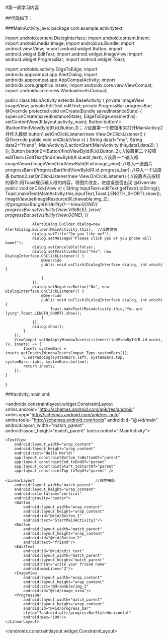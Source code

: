 #第一周学习内容

##代码如下：

###MainActivity.java:
package com.example.activitytext;

import android.content.DialogInterface;
import android.content.Intent;
import android.media.Image;
import android.os.Bundle;
import android.view.View;
import android.widget.Button;
import android.widget.EditText;
import android.widget.ImageView;
import android.widget.ProgressBar;
import android.widget.Toast;

import androidx.activity.EdgeToEdge;
import androidx.appcompat.app.AlertDialog;
import androidx.appcompat.app.AppCompatActivity;
import androidx.core.graphics.Insets;
import androidx.core.view.ViewCompat;
import androidx.core.view.WindowInsetsCompat;

public class MainActivity extends BaseActivity {
    private ImageView imageView;
    private EditText editText;
    private ProgressBar progressBar;
    @Override
    protected void onCreate(Bundle savedInstanceState) {
        super.onCreate(savedInstanceState);
        EdgeToEdge.enable(this);
        setContentView(R.layout.activity_main);
        Button button1=(Button)findViewById(R.id.Button_1)；			//设置第一个按钮用来打开MainActiviy2并传入数据
        button1.setOnClickListener(new View.OnClickListener() {
            @Override
            public void onClick(View v) {
              String data1="my";
              String data2="friend";
              MainActivity2.actionStart(MainActivity.this,data1,data2);
            }
        });
        Button button2=(Button)findViewById(R.id.Button_2);			//设置第二个按钮
        editText=(EditText)findViewById(R.id.edit_text);				//设置一个输入框
        imageView=(ImageView)findViewById(R.id.image_view);		//导入一张图片
        progressBar=(ProgressBar)findViewById(R.id.progress_bar);	//导入一个进度条
        button2.setOnClickListener(new View.OnClickListener() {		//设置点击按钮的事件:用Toast展示输入框的内容，将图片改变，进度条是否出现
            @Override
            public void onClick(View v) {
                String inputText=editText.getText().toString();
                Toast.makeText(MainActivity.this,inputText,Toast.LENGTH_SHORT).show();
                imageView.setImageResource(R.drawable.img_2);
                /*if(progressBar.getVisibility()==View.GONE){                        
                     progressBar.setVisibility(View.VISIBLE);
                }else{
                    progressBar.setVisibility(View.GONE);
                }*/

                AlertDialog.Builder dialog=new AlertDialog.Builder(MainActivity.this);	//设置弹窗
                dialog.setTitle("Do you like me?");
                dialog.setMessage("Please click yes or you phone will boom!");
                dialog.setCancelable(false);
                dialog.setPositiveButton("Yes", new DialogInterface.OnClickListener() {
                    @Override
                    public void onClick(DialogInterface dialog, int which) {

                    }
                });
                dialog.setNegativeButton("No", new DialogInterface.OnClickListener() {
                    @Override
                    public void onClick(DialogInterface dialog, int which) {
                        Toast.makeText(MainActivity.this,"You are lying",Toast.LENGTH_SHORT).show();
                    }
                });
                dialog.show();
            }
        });
        ViewCompat.setOnApplyWindowInsetsListener(findViewById(R.id.main), (v, insets) -> {
            Insets systemBars = insets.getInsets(WindowInsetsCompat.Type.systemBars());
            v.setPadding(systemBars.left, systemBars.top, systemBars.right, systemBars.bottom);
            return insets;
        });
    }
}

###activity_main.xml:
<?xml version="1.0" encoding="utf-8"?>
<androidx.constraintlayout.widget.ConstraintLayout xmlns:android="http://schemas.android.com/apk/res/android"
    xmlns:app="http://schemas.android.com/apk/res-auto"
    xmlns:tools="http://schemas.android.com/tools"
    android:id="@+id/main"
    android:layout_width="match_parent"
    android:layout_height="match_parent"
    tools:context=".MainActivity">

    <TextView
        android:layout_width="wrap_content"
        android:layout_height="wrap_content"
        android:text="Hello World!"
        app:layout_constraintBottom_toBottomOf="parent"
        app:layout_constraintEnd_toEndOf="parent"
        app:layout_constraintStart_toStartOf="parent"
        app:layout_constraintTop_toTopOf="parent" />

    <LinearLayout							//线性布局
        android:layout_width="match_parent"
        android:layout_height="wrap_content"
        android:orientation="vertical"
        android:gravity="center">
        <Button
            android:layout_width="wrap_content"
            android:layout_height="wrap_content"
            android:id="@+id/Button_1"
            android:text="StartMainActivity2"/>
        <Button
            android:layout_width="match_parent"
            android:layout_height="wrap_content"
            android:id="@+id/Button_2"
            android:text="friend"/>
        <EditText
            android:id="@+id/edit_text"
            android:layout_width="match_parent"
            android:layout_height="match_parent"
            android:hint="write your friend name"
            android:maxLines="2"/>
        <ImageView
            android:layout_width="wrap_content"
            android:layout_height="wrap_content"
            android:src="@drawable/img_1"
            android:id="@+id/image_view"/>
        <ProgressBar								
            android:layout_width="match_parent"
            android:layout_height="wrap_content"
            android:id="@+id/progress_bar"
            style="?android:attr/progressBarStyleHorizontal"
            android:max="100"/>
    </LinearLayout>

</androidx.constraintlayout.widget.ConstraintLayout>